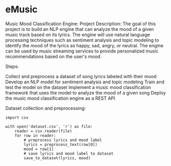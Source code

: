 # eMusic

Music Mood Classification Engine:
Project Description: The goal of this project is to build an NLP engine that can analyze the mood of a given music track based on its lyrics. The engine will use natural language processing techniques such as sentiment analysis and topic modeling to identify the mood of the lyrics as happy, sad, angry, or neutral. The engine can be used by music streaming services to provide personalized music recommendations based on the user's mood.


Steps:

Collect and preprocess a dataset of song lyrics labeled with their mood
Develop an NLP model for sentiment analysis and topic modeling
Train and test the model on the dataset
Implement a music mood classification framework that uses the model to analyze the mood of a given song
Deploy the music mood classification engine as a REST API

Dataset collection and preprocessing:

```
import csv

with open('dataset.csv', 'r') as file:
    reader = csv.reader(file)
    for row in reader:
        # preprocess lyrics and mood label
        lyrics = preprocess_text(row[0])
        mood = row[1]
        # save lyrics and mood label to dataset
        save_to_dataset(lyrics, mood)
```
